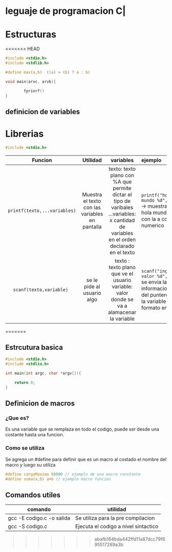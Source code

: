 # leguaje de programacion C|
# Estructuras
<<<<<<< HEAD
```c
#include <stdio.h>
#include <stdlib.h>

#define max(a,b)  ((a) > (b) ? a : b)

void main(arvc, arvb){

        fprinrf()
}
```
## definicion de variables 

# Librerias
```c
#include <stdio.h>
```

| Funcion | Utilidad | variables | ejemplo |
|:---------:|:----------:|:------------:|:-----|
|`printf(texto,...variables)`|Muestra el texto con las variables en pantalla | texto: texto plano con %A que permite dictar el tipo de varibales ...variables: x cantidad de variables en el orden declarado en el texto | `printf("hola mundo %d", a)` -> muestra el hola mundo con la a como numerico|
|`scanf(texto,variable) ` | se le pide al usuario algo| texto : texto plano que ve el usuario variable: valor donde se va a alamacenar la variable | `scanf("ingrese valor %d",&a)` se envia la informacion del puntero a la variable a en formato entero|
=======
## Estrcutura basica
```C
#include <stdio.h>
#include <stdlio.h>

int main(int argc, char *argv[]){

    return 0;
}
```
## Definicion de macros
### ¿Que es?
Es una variable que se remplaza en todo el codigo, puede ser desde una costante hasta una funcion.
### Como se utiliza
Se agrega un #define para definir que es un macro al costado el nombre del macro y luego su utiliza <br>
```c
#define cargaMaxima 50000 // ejemplo de una macro constante
#define suma(a,b) a+b // ejemplo macro funcion
```
## Comandos utiles
|comando | utilidad |
|--------|----------|
|gcc -E codigo.c -o salida | Se utiliza para la pre compilacion
|gcc -S codigo.c  | Ejecuta el codigo a nivel sintactico

>>>>>>> abafb164bda442ffd11a87dcc79f695517289a3b
